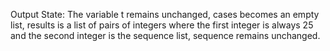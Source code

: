 Output State: The variable t remains unchanged, cases becomes an empty list, results is a list of pairs of integers where the first integer is always 25 and the second integer is the sequence list, sequence remains unchanged.